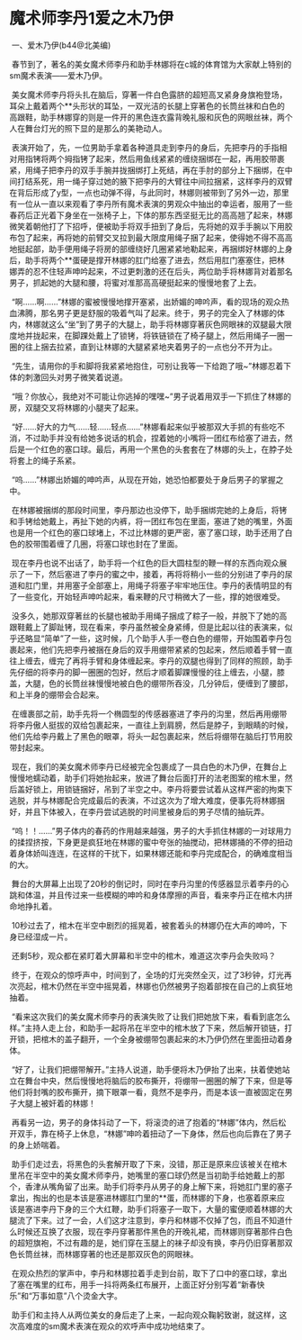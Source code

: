 # 魔术师李丹1爱之木乃伊

 一、爱木乃伊(b44@北美编)

 春节到了，著名的美女魔术师李丹和助手林娜将在c城的体育馆为大家献上特别的sm魔术表演——爱木乃伊。

 美女魔术师李丹将头扎在脑后，穿著一件白色露脐的超短高叉紧身身旗袍登场，耳朵上戴着两个**头形状的耳坠，一双光洁的长腿上穿著色的长筒丝袜和白色的高跟鞋，助手林娜穿的则是一件开的黑色连衣露背晚礼服和灰色的网眼丝袜，两个人在舞台灯光的照下显的是那么的美艳动人。

 表演开始了，先，一位男助手拿着各种道具走到李丹的身后，先把李丹的手指相对用指铐将两个拇指铐了起来，然后用鱼线紧紧的缠绕捆绑在一起，再用胶带裹紧，用绳子把李丹的双手手腕并拢捆绑打上死结，再在手肘的部分上下捆绑，在中间打结系死，用一绳子穿过她的腋下把李丹的大臂往中间拉捆紧，这样李丹的双臂在背后形成了y型，一点也动弹不得，与此同时，林娜则被带到了另外一边，那里有一位从一直以来观看了李丹所有魔术表演的男观众中抽出的幸运者，服用了一些春药后正光着下身坐在一张椅子上，下体的那东西坚挺无比的高高翘了起来，林娜微笑着朝他打了下招呼，便被助手将双手扭到了身后，先将她的双手手腕以下用胶布包了起来，再将她的前臂交叉拉到最大限度用绳子捆了起来，使得她不得不高高地挺起部，助手便用绳子将房的部缠绕好几圈紧紧地勒起来，再捆绑好林娜的上身后，助手将两个**蛋硬是撑开林娜的肛门给塞了进去，然后用肛门塞塞住，把林娜弄的忍不住轻声呻吟起来，不过更刺激的还在后头，两位助手将林娜背对着那名男子，抓起她的大腿和腰，将蜜对准那高高硬挺起来的慢慢地套了上去。

 “啊……啊……”林娜的蜜被慢慢地撑开塞紧，出娇媚的呻吟声，看的现场的观众热血沸腾，那名男子更是舒服的吸着气叫了起来。终于，男子的完全入了林娜的体内，林娜就这么“坐”到了男子的大腿上，助手将林娜穿著灰色网眼袜的双腿最大限度地并拢起来，在脚踝处戴上了锁铐，将铁链锁在了椅子腿上，然后用绳子一圈一圈的往上捆去拉紧，直到让林娜的大腿紧紧地夹着男子的一点也分不开为止。

 “先生，请用你的手和脚将我紧紧地抱住，可别让我等一下给跑了哦~”林娜忍着下体的刺激回头对男子微笑着说道。

 “哦？你放心，我绝对不可能让你逃掉的嘿嘿~”男子说着用双手一下抓住了林娜的房，双腿交叉将林娜的小腿夹了起来。

 “好……好大的力气……轻……轻点……”林娜看起来似乎被那双大手抓的有些吃不消，不过助手并没有给她多说话的机会，捏着她的小嘴将一团红布给塞了进去，然后是一个红色的塞口球。最后，再用一个黑色的头套套在了林娜的头上，在脖子处将套上的绳子系紧。

 “呜……”林娜出娇媚的呻吟声，从现在开始，她恐怕都要处于身后男子的掌握之中。

 在林娜被捆绑的那段时间里，李丹那边也没停下，助手捆绑完她的上身后，将铐和手铐给她戴上，再扯下她的内裤，将一团红布包在里面，塞进了她的嘴里，外面也是用一个红色的塞口球堵上，不过比林娜的更严密，塞了塞口球，助手还用了白色的胶带围着缠了几圈，将塞口球也封在了里面。

 现在李丹也说不出话了，助手将一个红色的巨大圆柱型的鞭一样的东西向观众展示了一下，然后塞进了李丹的蜜之中，接着，再将将稍小一些的分别进了李丹的尿道和肛门里，并用塞子全部塞上，用绳子将塞子牢牢地压住。李丹的表情明显的有了一些变化，开始轻声呻吟起来，看来鞭的尺寸稍微大了一些，撑的她很难受。

 没多久，她那双穿著丝的长腿也被助手用绳子捆成了粽子一般，并脱下了她的高跟鞋戴上了脚趾铐，现在看来，李丹虽然被全身紧缚，但是比起以往的表演来，似乎还略显“简单”了一些，这时候，几个助手人手一卷白色的绷带，开始围着李丹包裹起来，他们先把李丹被捆在身后的双手用绷带紧紧的包起来，然后顺着手臂一直往上缠去，缠完了再将手臂和身体缠起来。李丹的双腿也得到了同样的照顾，助手先仔细的将李丹的脚一圈圈的包好，然后才顺着脚踝慢慢的往上缠去，小腿，膝盖，大腿，色的长筒丝袜慢慢地被白色的绷带所吞没，几分钟后，便缠到了腰部，和上半身的绷带会合起来。

 在缠裹部之前，助手先将一个椭圆型的传感器塞进了李丹的沟里，然后再用绷带将李丹傲人挺拔的双给包裹起来，一直往上到肩膀，然后是脖子，到眼睛的时候，他们先给李丹戴上了黑色的眼罩，将头一起包裹起来，然后将绷带在脑后打节用胶带封起来。

 现在，我们的美女魔术师李丹已经被完全包裹成了一具白色的木乃伊，在舞台上慢慢地蠕动着，助手们将她抬起来，放进了舞台后面打开的法老图案的棺木里，然后盖好锁上，用锁链捆好，吊到了半空之中。李丹将要尝试着从这样严密的拘束下逃脱，并与林娜配合完成最后的表演，不过这次为了增大难度，便事先将林娜捆好，并且下体被入，在李丹尝试逃脱的时间里被身后的男子尽情的抽玩弄。

 “呜！！……”男子体内的春药的作用越来越强，男子的大手抓住林娜的一对球用力的揉捏挤按，下身更是疯狂地在林娜的蜜中夸张的抽搅动，把林娜捅的不停的扭动着身体娇叫连连，在这样的干扰下，如果林娜还能和李丹完成配合，的确难度相当的大。

 舞台的大屏幕上出现了20秒的倒记时，同时在李丹沟里的传感器显示着李丹的心跳和体温，并且传过来一些模糊的呻吟和身体摩擦的声音，看来李丹正在棺木内拼命地挣扎着。

 10秒过去了，棺木在半空中剧烈的摇晃着，被套着头的林娜仍在大声的呻吟，下身已经湿成一片。

 还剩5秒，观众都在紧盯着大屏幕和半空中的棺木，难道这次李丹会失败吗？

 终于，在观众的惊呼声中，时间到了，全场的灯光突然全灭，过了3秒钟，灯光再次亮起，棺木仍然在半空中摇晃着，林娜也仍然被男子抱着部按在自己的上疯狂地抽着。

 “看来这次我们的美女魔术师李丹的表演失败了让我们把她放下来，看看到底怎么样。”主持人走上台，和助手一起将吊在半空中的棺木放了下来，然后解开锁链，打开锁，把棺木的盖子翻开，一个全身被绷带包裹起来的木乃伊仍然在里面扭动着身体。

 “好了，让我们把绷带解开。”主持人说道，助手便将木乃伊抬了出来，扶着使她站立在舞台中央，然后慢慢地将脑后的胶布撕开，将绷带一圈圈的解了下来，但是等他们将封嘴的胶布撕开，摘下眼罩一看，竟然不是李丹，而是本该一直被固定在男子大腿上被奸着的林娜！

 再看另一边，男子的身体抖动了一下，将滚烫的进了抱着的“林娜”体内，然后松开双手，靠在椅子上休息，“林娜”呻吟着扭动了一下身体，然后也向后靠在了男子的身上娇喘着。

 助手们走过去，将黑色的头套解开取了下来，没错，那正是原来应该被关在棺木里吊在半空中的美女魔术师李丹，她嘴里的塞口球仍然是当初助手给她戴上的那个，香津从嘴角留了出来。助手们将李丹从男子的身上解下来，将她肛门里的塞子拿出，掏出的也是本该是塞进林娜肛门里的**蛋，而林娜的下身，也塞着原来应该是塞进李丹下身的三个大红鞭，助手们将塞子一取下，大量的蜜便顺着林娜的大腿流了下来。过了一会，人们这才注意到，李丹和林娜不仅掉了包，而且不知道什么时候还互换了衣服，现在李丹穿著那件黑色的开晚礼裙，而林娜则穿著那件白色的超短旗袍，不过有趣的是，她们穿在玉腿上的袜子却没有换，李丹仍旧穿著那双色长筒丝袜，而林娜穿著的也还是那双灰色的网眼袜。

 在观众热烈的掌声中，李丹和林娜拉着手走到台前，取下了口中的塞口球，拿出了塞在嘴里的红布，用手一抖将两条红布展开，上面正好分别写着“新春快乐”和“万事如意”八个烫金大字。

 助手们和主持人从两位美女的身后走了上来，一起向观众鞠躬致谢，就这样，这次高难度的sm魔术表演在观众的欢呼声中成功地结束了。

  

